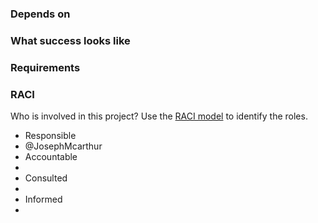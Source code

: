 ### Depends on


### What success looks like


### Requirements 


### RACI

Who is involved in this project? Use the [RACI model](https://en.wikipedia.org/wiki/Responsibility_assignment_matrix) to identify the roles.

* Responsible
 * @JosephMcarthur
* Accountable
 *
* Consulted
 *
* Informed
 *
